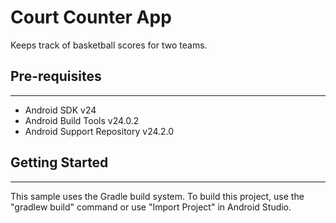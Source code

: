 # Court Counter App

Keeps track of basketball scores for two teams.

## Pre-requisites
------------------
- Android SDK v24
- Android Build Tools v24.0.2
- Android Support Repository v24.2.0

## Getting Started
---------------

This sample uses the Gradle build system. To build this project, use the
"gradlew build" command or use "Import Project" in Android Studio.

